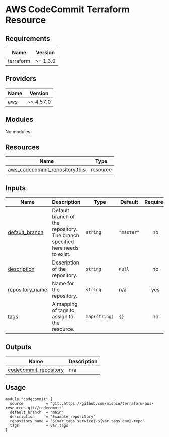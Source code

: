 # AWS CodeCommit Terraform Resource

## Requirements

| Name      | Version  |
|-----------|----------|
| terraform | >= 1.3.0 |

## Providers

| Name | Version   |
|------|-----------|
| aws  | ~> 4.57.0 |

## Modules

No modules.

## Resources

| Name | Type |
|------|------|
| [aws_codecommit_repository.this](https://registry.terraform.io/providers/hashicorp/aws/latest/docs/resources/codecommit_repository) | resource |

## Inputs

| Name | Description | Type | Default | Required |
|------|-------------|------|---------|:--------:|
| <a name="input_default_branch"></a> [default\_branch](#input\_default\_branch) | Default branch of the repository. The branch specified here needs to exist. | `string` | `"master"` | no |
| <a name="input_description"></a> [description](#input\_description) | Description of the repository. | `string` | `null` | no |
| <a name="input_repository_name"></a> [repository\_name](#input\_repository\_name) | Name for the repository. | `string` | n/a | yes |
| <a name="input_tags"></a> [tags](#input\_tags) | A mapping of tags to assign to the resource. | `map(string)` | `{}` | no |

## Outputs

| Name | Description |
|------|-------------|
| <a name="output_codecommit_repository"></a> [codecommit\_repository](#output\_codecommit\_repository) | n/a |

## Usage

```hcl
module "codecommit" {
  source          = "git::https://github.com/mishio/terraform-aws-resources.git//codecommit"
  default_branch  = "main"
  description     = "Example repository"
  repository_name = "${var.tags.service}-${var.tags.env}-repo"
  tags            = var.tags
}
```
